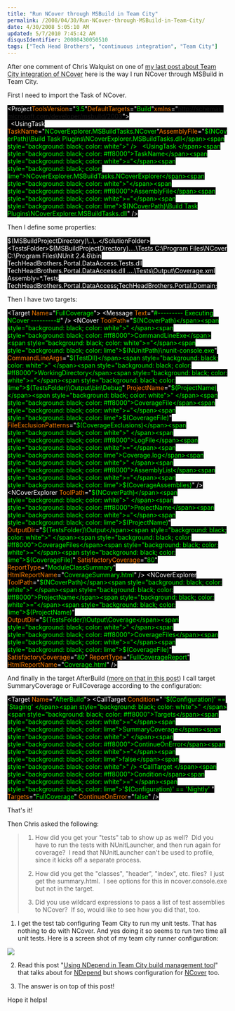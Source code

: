 ```yaml
---
title: "Run NCover through MSBuild in Team City"
permalink: /2008/04/30/Run-NCover-through-MSBuild-in-Team-City/
date: 4/30/2008 5:05:10 AM
updated: 5/7/2010 7:45:42 AM
disqusIdentifier: 20080430050510
tags: ["Tech Head Brothers", "continuous integration", "Team City"]
---
```

After one comment of Chris Walquist on one of [my last post about Team City integration of NCover](http://weblogs.asp.net/lkempe/archive/2008/03/30/integration-of-ncover-into-team-city-for-tech-head-brothers.aspx) here is the way I run NCover through MSBuild in Team City.

First I need to import the Task of NCover.
<!-- more -->

<span style="background: black; color: white"><Project</span><span style="background: black; color: #ff8000">ToolsVersion</span><span style="background: black; color: white">="</span><span style="background: black; color: lime">3.5</span><span style="background: black; color: white">"</span><span style="background: black; color: #ff8000">DefaultTargets</span><span style="background: black; color: white">="</span><span style="background: black; color: lime">Build</span><span style="background: black; color: white">"</span><span style="background: black; color: #ff8000">xmlns</span><span style="background: black; color: white">="</span><span style="background: black; color: lime">http://schemas.microsoft.com/developer/msbuild/2003</span><span style="background: black; color: white">">       
  <UsingTask </span><span style="background: black; color: #ff8000">TaskName</span><span style="background: black; color: white">="</span><span style="background: black; color: lime">NCoverExplorer.MSBuildTasks.NCover</span><span style="background: black; color: white">"</span><span style="background: black; color: #ff8000">AssemblyFile</span><span style="background: black; color: white">="</span><span style="background: black; color: lime">$(NCoverPath)\Build Task Plugins\NCoverExplorer.MSBuildTasks.dll</span><span style="background: black; color: white">" />       
  <UsingTask </span><span style="background: black; color: #ff8000">TaskName</span><span style="background: black; color: white">="</span><span style="background: black; color: lime">NCoverExplorer.MSBuildTasks.NCoverExplorer</span><span style="background: black; color: white">"</span><span style="background: black; color: #ff8000">AssemblyFile</span><span style="background: black; color: white">="</span><span style="background: black; color: lime">$(NCoverPath)\Build Task Plugins\NCoverExplorer.MSBuildTasks.dll</span><span style="background: black; color: white">" />       
</span>

Then I define some properties:

<span style="background: black; color: white">    <!-- </span><span style="background: black; color: green">NCover </span><span style="background: black; color: white">-->
    <SolutionFolder>$(MSBuildProjectDirectory)\..\..</SolutionFolder>
    <TestsFolder>$(MSBuildProjectDirectory)\..\..\Tests</TestsFolder>
    <NCoverPath>C:\Program Files\NCover</NCoverPath>
    <NUnitPath>C:\Program Files\NUnit 2.4.6\bin</NUnitPath>
    <TestDll>TechHeadBrothers.Portal.DataAccess.Tests.dll TechHeadBrothers.Portal.DataAccess.dll</TestDll>
    <CoverageFile>..\..\Tests\Output\Coverage.xml</CoverageFile>
    <CoverageExclusions>Assembly=*.Tests</CoverageExclusions>
    <CoverageAssemblies>TechHeadBrothers.Portal.DataAccess;TechHeadBrothers.Portal.Domain;</CoverageAssemblies>
</span>

Then I have two targets:

<span style="background: black; color: white">  <Target </span><span style="background: black; color: #ff8000">Name</span><span style="background: black; color: white">="</span><span style="background: black; color: lime">FullCoverage</span><span style="background: black; color: white">">
    <Message </span><span style="background: black; color: #ff8000">Text</span><span style="background: black; color: white">="</span><span style="background: black; color: lime">#--------- Executing NCover ---------#</span><span style="background: black; color: white">" />
    <NCover </span><span style="background: black; color: #ff8000">ToolPath</span><span style="background: black; color: white">="</span><span style="background: black; color: lime">$(NCoverPath)</span><span style="background: black; color: white">" 
            </span><span style="background: black; color: #ff8000">CommandLineExe</span><span style="background: black; color: white">="</span><span style="background: black; color: lime">$(NUnitPath)\nunit-console.exe</span><span style="background: black; color: white">" 
            </span><span style="background: black; color: #ff8000">CommandLineArgs</span><span style="background: black; color: white">="</span><span style="background: black; color: lime">$(TestDll)</span><span style="background: black; color: white">" 
            </span><span style="background: black; color: #ff8000">WorkingDirectory</span><span style="background: black; color: white">="</span><span style="background: black; color: lime">$(TestsFolder)\Output\bin\Debug</span><span style="background: black; color: white">" 
            </span><span style="background: black; color: #ff8000">ProjectName</span><span style="background: black; color: white">="</span><span style="background: black; color: lime">$(ProjectName)</span><span style="background: black; color: white">" 
            </span><span style="background: black; color: #ff8000">CoverageFile</span><span style="background: black; color: white">="</span><span style="background: black; color: lime">$(CoverageFile)</span><span style="background: black; color: white">" 
            </span><span style="background: black; color: #ff8000">FileExclusionPatterns</span><span style="background: black; color: white">="</span><span style="background: black; color: lime">$(CoverageExclusions)</span><span style="background: black; color: white">" 
            </span><span style="background: black; color: #ff8000">LogFile</span><span style="background: black; color: white">="</span><span style="background: black; color: lime">Coverage.log</span><span style="background: black; color: white">" 
            </span><span style="background: black; color: #ff8000">AssemblyList</span><span style="background: black; color: white">="</span><span style="background: black; color: lime">$(CoverageAssemblies)</span><span style="background: black; color: white">" />
    <!-- </span><span style="background: black; color: green">Summary Page </span><span style="background: black; color: white">-->
    <NCoverExplorer </span><span style="background: black; color: #ff8000">ToolPath</span><span style="background: black; color: white">="</span><span style="background: black; color: lime">$(NCoverPath)</span><span style="background: black; color: white">" 
                    </span><span style="background: black; color: #ff8000">ProjectName</span><span style="background: black; color: white">="</span><span style="background: black; color: lime">$(ProjectName)</span><span style="background: black; color: white">" 
                    </span><span style="background: black; color: #ff8000">OutputDir</span><span style="background: black; color: white">="</span><span style="background: black; color: lime">$(TestsFolder)\Output</span><span style="background: black; color: white">" 
                    </span><span style="background: black; color: #ff8000">CoverageFiles</span><span style="background: black; color: white">="</span><span style="background: black; color: lime">$(CoverageFile)</span><span style="background: black; color: white">" 
                    </span><span style="background: black; color: #ff8000">SatisfactoryCoverage</span><span style="background: black; color: white">="</span><span style="background: black; color: lime">80</span><span style="background: black; color: white">" 
                    </span><span style="background: black; color: #ff8000">ReportType</span><span style="background: black; color: white">="</span><span style="background: black; color: lime">ModuleClassSummary</span><span style="background: black; color: white">" 
                    </span><span style="background: black; color: #ff8000">HtmlReportName</span><span style="background: black; color: white">="</span><span style="background: black; color: lime">CoverageSummary.html</span><span style="background: black; color: white">" />
    <!-- </span><span style="background: black; color: green">Full HTML Report </span><span style="background: black; color: white">-->
    <NCoverExplorer </span><span style="background: black; color: #ff8000">ToolPath</span><span style="background: black; color: white">="</span><span style="background: black; color: lime">$(NCoverPath)</span><span style="background: black; color: white">" 
                    </span><span style="background: black; color: #ff8000">ProjectName</span><span style="background: black; color: white">="</span><span style="background: black; color: lime">$(ProjectName)</span><span style="background: black; color: white">" 
                    </span><span style="background: black; color: #ff8000">OutputDir</span><span style="background: black; color: white">="</span><span style="background: black; color: lime">$(TestsFolder)\Output\Coverage</span><span style="background: black; color: white">" 
                    </span><span style="background: black; color: #ff8000">CoverageFiles</span><span style="background: black; color: white">="</span><span style="background: black; color: lime">$(CoverageFile)</span><span style="background: black; color: white">" 
                    </span><span style="background: black; color: #ff8000">SatisfactoryCoverage</span><span style="background: black; color: white">="</span><span style="background: black; color: lime">80</span><span style="background: black; color: white">" 
                    </span><span style="background: black; color: #ff8000">ReportType</span><span style="background: black; color: white">="</span><span style="background: black; color: lime">FullCoverageReport</span><span style="background: black; color: white">" 
                    </span><span style="background: black; color: #ff8000">HtmlReportName</span><span style="background: black; color: white">="</span><span style="background: black; color: lime">Coverage.html</span><span style="background: black; color: white">" />
  </Target>
</span>

And finally in the target AfterBuild ([more on that in this post](http://weblogs.asp.net/lkempe/archive/2008/04/25/using-ndepend-in-team-city-build-management-tool.aspx)) I call target SummaryCoverage or FullCoverage according to the configuration:

<span style="background: black; color: white">  <Target </span><span style="background: black; color: #ff8000">Name</span><span style="background: black; color: white">="</span><span style="background: black; color: lime">AfterBuild</span><span style="background: black; color: white">">
    <CallTarget </span><span style="background: black; color: #ff8000">Condition</span><span style="background: black; color: white">=" </span><span style="background: black; color: lime">'$(Configuration)' == 'Staging' </span><span style="background: black; color: white">" </span><span style="background: black; color: #ff8000">Targets</span><span style="background: black; color: white">="</span><span style="background: black; color: lime">SummaryCoverage</span><span style="background: black; color: white">" </span><span style="background: black; color: #ff8000">ContinueOnError</span><span style="background: black; color: white">="</span><span style="background: black; color: lime">false</span><span style="background: black; color: white">" />
    <CallTarget </span><span style="background: black; color: #ff8000">Condition</span><span style="background: black; color: white">=" </span><span style="background: black; color: lime">'$(Configuration)' == 'Nightly' </span><span style="background: black; color: white">" </span><span style="background: black; color: #ff8000">Targets</span><span style="background: black; color: white">="</span><span style="background: black; color: lime">FullCoverage</span><span style="background: black; color: white">" </span><span style="background: black; color: #ff8000">ContinueOnError</span><span style="background: black; color: white">="</span><span style="background: black; color: lime">false</span><span style="background: black; color: white">" />
</span>

That's it!

Then Chris asked the following:

> 1) How did you get your "tests" tab to show up as well?  Did you have to run the tests with NUnitLauncher, and then run again for coverage?  I read that NUnitLauncher can't be used to profile, since it kicks off a separate process.
> 
> 2) How did you get the "classes", "header", "index", etc. files?  I just get the summary.html.  I see options for this in ncover.console.exe but not in the <NCoverExplorer> target.
> 
> 3) Did you use wildcard expressions to pass a list of test assemblies to NCover?  If so, would like to see how you did that, too.

1) I get the test tab configuring Team City to run my unit tests. That has nothing to do with NCover. And yes doing it so seems to run two time all unit tests. Here is a screen shot of my team city runner configuration:

![](http://farm4.static.flickr.com/3083/2452076205_63938cdba0_o.jpg) 

2) Read this post "[Using NDepend in Team City build management tool](http://weblogs.asp.net/lkempe/archive/2008/04/25/using-ndepend-in-team-city-build-management-tool.aspx)" that talks about for [NDepend](http://www.ndepend.com/) but shows configuration for [NCover](http://www.ncover.com/) too.

3) The answer is on top of this post!

Hope it helps!
